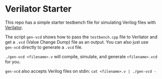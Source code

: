 # Verilator Starter

This repo has a simple starter testbench file for simulating
Verilog files with [Verilator](https://www.veripool.org/wiki/verilator).

The script `gen-vcd` shows how to pass the `testbench.cpp` file
to Verilator and get a `.vcd` (Value Change Dump) file as an output.
You can also just use `gen-vcd` directly to generate a `.vcd` file.

`./gen-vcd <filename>.v` will compile, simulate, and generate `<filename>.vcd` for you.

`gen-vcd` also accepts Verilog files on stdin: `cat <filename>.v | ./gen-vcd -`
